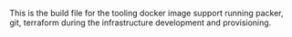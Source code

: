 This is the build file for the tooling docker image support running packer, git, terraform during the infrastructure development and provisioning.
